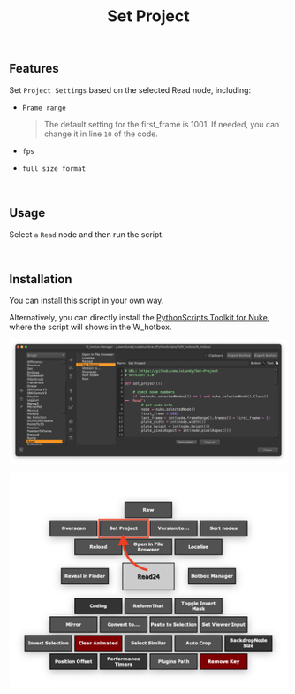 <h1 align='center'>
  Set Project
</h1>

<br />

## Features

Set `Project Settings` based on the selected Read node, including:

- `Frame range`

    > The default setting for the first_frame is 1001. If needed, you can change it in line `10` of the code.
- `fps`
- `full size format`

<br />

## Usage

Select `a` `Read` node and then run the script.

<br />

## Installation
You can install this script in your own way.

Alternatively, you can directly install the [PythonScripts Toolkit for Nuke](https://github.com/isLundy/Nuke-PythonScripts-Toolkit.git), where the script will shows in the W_hotbox.

![usage 01](./images/usage_01.png)

![usage 02](./images/usage_02.png)
